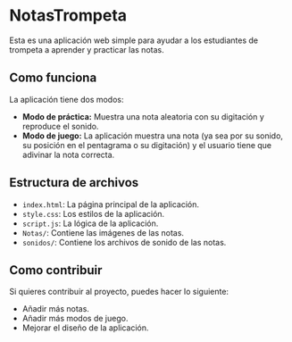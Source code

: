 # NotasTrompeta

Esta es una aplicación web simple para ayudar a los estudiantes de trompeta a aprender y practicar las notas.

## Como funciona

La aplicación tiene dos modos:

* **Modo de práctica:** Muestra una nota aleatoria con su digitación y reproduce el sonido.
* **Modo de juego:** La aplicación muestra una nota (ya sea por su sonido, su posición en el pentagrama o su digitación) y el usuario tiene que adivinar la nota correcta.

## Estructura de archivos

* `index.html`: La página principal de la aplicación.
* `style.css`: Los estilos de la aplicación.
* `script.js`: La lógica de la aplicación.
* `Notas/`: Contiene las imágenes de las notas.
* `sonidos/`: Contiene los archivos de sonido de las notas.

## Como contribuir

Si quieres contribuir al proyecto, puedes hacer lo siguiente:

* Añadir más notas.
* Añadir más modos de juego.
* Mejorar el diseño de la aplicación.
